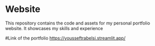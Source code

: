 # Website
This repository contains the code and assets for my personal portfolio website. It showcases my skills and experience

#Link
 of the portfolio https://yousseftrabelsi.streamlit.app/

